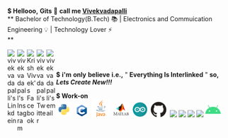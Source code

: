 <!---
vivekvadapalli/vivekvadapalli is a ✨ special ✨ repository because its `README.md` (this file) appears on your GitHub profile.
You can click the Preview link to take a look at your changes.
--->
**$ Hellooo,** **Gits** 👋 **call me [Vivekvadapalli](https://www.google.com/search?sxsrf=ALeKk0138mQmoNaDSBoDlcY4-9e7QILtNw%3A1609695072770&ei=YP_xX5vNLryU4-EPvZaMsAo&q=vivekvadapalli&oq=pr&gs_lcp=CgZwc3ktYWIQAxgBMgQIIxAnMgQIIxAnMgQIIxAnMgcILhDJAxBDMgUIABCRAjIFCAAQkQIyBAguEEMyBAguEEMyBQgAELEDMgIIADoICAAQyQMQkQI6CAgAELEDEIMBOgUILhCxA1CiFFj6F2CWJGgAcAB4AIAB5AGIAaoDkgEFMC4xLjGYAQCgAQGqAQdnd3Mtd2l6wAEB&sclient=psy-ab)**</br>
 ** Bachelor of Technology(B.Tech) 📚 | Electronics and Commuication Engineering 💡 | Technology Lover ⚡</br>**

<a href="https://www.linkedin.com/in/vivekvadapalli/">
  <img align="left" alt="vivekvadapalli's Linkdein" width="22px" src="https://cdn.jsdelivr.net/npm/simple-icons@v3/icons/linkedin.svg" />
</a>

<a href="https://www.instagram.com/vivek_krish_vadapalli/">
  <img align="left" alt="vivekvadapall's  Instagram" width="22px" src="https://cdn.jsdelivr.net/npm/simple-icons@v3/icons/instagram.svg" />
</a>

<a href="https://en-gb.facebook.com/people/Krish-Vivek/100007539558592/">
  <img align="left" alt="Krish Vivek's Facebook" width="22px" src="https://cdn.jsdelivr.net/npm/simple-icons@v3/icons/facebook.svg" />
</a>

<a href="https://twitter.com/KrishVadapalli">
  <img align="left" alt="vivekvadapalli's Twitter" width="22px" src="https://cdn.jsdelivr.net/npm/simple-icons@v3/icons/twitter.svg" />
</a>

<a href="mailto:krish.vivek2001@gmail.com">
  <img align="left" alt="vivekvadapalli's email" width="22px" src="https://cdn.jsdelivr.net/npm/simple-icons@v3/icons/gmail.svg" />
</a><br>

<br>

**$** **i'm** **only** **believe** **i.e.,** " **Everything Is Interlinked** " **so,** ***Lets Create New!!!***
<br>

**$ Work-on**<br>
<img height="35" src="https://raw.githubusercontent.com/github/explore/80688e429a7d4ef2fca1e82350fe8e3517d3494d/topics/python/python.png">&nbsp;
<img height="30" src="https://raw.githubusercontent.com/github/explore/80688e429a7d4ef2fca1e82350fe8e3517d3494d/topics/c/c.png">&nbsp;
<img height="40" src="https://raw.githubusercontent.com/github/explore/80688e429a7d4ef2fca1e82350fe8e3517d3494d/topics/java/java.png">&nbsp;
<img height="35" src="https://raw.githubusercontent.com/github/explore/80688e429a7d4ef2fca1e82350fe8e3517d3494d/topics/matlab/matlab.png">&nbsp;
<img height="35" src="https://raw.githubusercontent.com/github/explore/80688e429a7d4ef2fca1e82350fe8e3517d3494d/topics/arduino/arduino.png">&nbsp;
<img height="35" src="https://raw.githubusercontent.com/github/explore/80688e429a7d4ef2fca1e82350fe8e3517d3494d/topics/github-api/github-api.png">&nbsp;
<img height="35" src="https://img.icons8.com/color/48/000000/amazon-web-services.png">
<img height="35" src="https://upload.wikimedia.org/wikipedia/commons/c/cb/Google_Assistant_logo.svg">
<img height="35" src="https://img.icons8.com/fluent/48/000000/adobe-photoshop.png">
<img height="35" src="https://img.icons8.com/color/48/000000/adobe-lightroom.png">
<img height="35" src="https://raw.githubusercontent.com/github/explore/80688e429a7d4ef2fca1e82350fe8e3517d3494d/topics/android/android.png">&nbsp;
